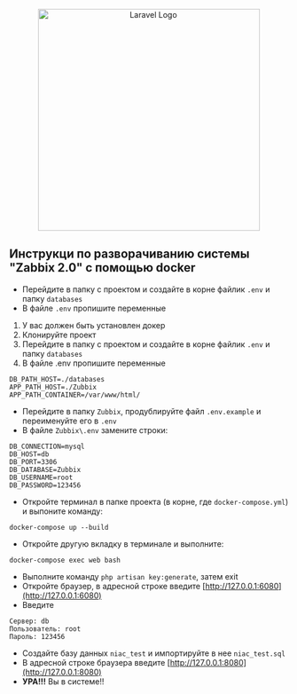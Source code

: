 <p align="center"><img src="https://raw.githubusercontent.com/laravel/art/master/logo-lockup/5%20SVG/2%20CMYK/1%20Full%20Color/laravel-logolockup-cmyk-red.svg" width="400" alt="Laravel Logo"></p>

## Инструкци по разворачиванию системы "Zabbix 2.0" с помощью docker

* Перейдите в папку с проектом и создайте в корне файлик `.env` и папку `databases`
* В файле `.env`  пропишите переменные
  
1. У вас должен быть установлен докер
2. Клонируйте проект
3. Перейдите в папку с проектом и создайте в корне файлик `.env` и папку `databases`
4. В файле .env  пропишите переменные
```
DB_PATH_HOST=./databases
APP_PATH_HOST=./Zubbix
APP_PATH_CONTAINER=/var/www/html/
```
* Перейдите в папку `Zubbix`, продублируйте файл `.env.example` и переименуйте его в `.env`
* В файле `Zubbix\.env` замените строки:
```
DB_CONNECTION=mysql
DB_HOST=db
DB_PORT=3306
DB_DATABASE=Zubbix
DB_USERNAME=root
DB_PASSWORD=123456
```
* Откройте терминал в папке проекта (в корне, где `docker-compose.yml`) и выпоните команду:
```
docker-compose up --build
```
* Откройте другую вкладку в терминале и выполните:
```
docker-compose exec web bash
```
* Выполните команду ``` php artisan key:generate ```, затем exit
* Откройте браузер, в адресной строке введите [http://127.0.0.1:6080](http://127.0.0.1:6080)
* Введите 
```
Сервер: db
Пользователь: root
Пароль: 123456
```
* Создайте базу данных `niac_test` и импортируйте в нее `niac_test.sql`
* В адресной строке браузера введите [http://127.0.0.1:8080](http://127.0.0.1:8080)
* **УРА!!!** Вы в системе!!
